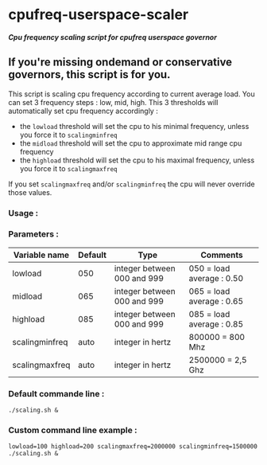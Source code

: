 # cpufreq-userspace-scaler
##### Cpu frequency scaling script for cpufreq userspace governor

## If you're missing ondemand or conservative governors, this script is for you.

This script is scaling cpu frequency according to current average load.
You can set 3 frequency steps : low, mid, high. This 3 thresholds will 
automatically set cpu frequency accordingly :
  - the `lowload` threshold will set the cpu to his minimal frequency, unless you force it to `scalingminfreq`
  - the `midload` threshold will set the cpu to approximate mid range cpu frequency
  - the `highload` threshold will set the cpu to his maximal frequency, unless you force it to `scalingmaxfreq`

If you set `scalingmaxfreq` and/or `scalingminfreq` the cpu will never override those values.

### Usage :
### Parameters :
Variable name   | Default | Type                        | Comments
----------------|---------|-----------------------------|-----------
lowload         | 050     | integer between 000 and 999 | 050 = load average : 0.50
midload         | 065     | integer between 000 and 999 | 065 = load average : 0.65
highload        | 085     | integer between 000 and 999 | 085 = load average : 0.85
scalingminfreq  | auto    | integer in hertz            | 800000 = 800 Mhz
scalingmaxfreq  | auto    | integer in hertz            | 2500000 = 2,5 Ghz

### Default commande line :
`./scaling.sh &`

### Custom command line example :
`lowload=100 highload=200 scalingmaxfreq=2000000 scalingminfreq=1500000 ./scaling.sh &`
